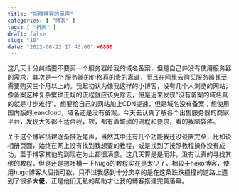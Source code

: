 ```yaml
---
title: "折腾博客的尾声"
categories: [ "博客" ]
tags: [ "折腾" ]
draft: false
slug: "10"
date: "2022-08-22 17:43:00" +0800
---
```





这几天十分纠结要不要买一个服务器给我的域名备案，但是自己并没有使用服务器的需求，其次是一个 服务器的价格真的贵的离谱，而且在阿里云购买服务器甚至需要购买三个月以上的。我起初认为像我这样的小博客，没有几个人浏览的网站，像备案这种复杂繁琐正规的流程就应该免除去，但是近来发现“没有备案的域名真的就是寸步难行”。想要给自己的网站加上CDN提速，但是域名没有备案；想使用国内版的leancloud，域名还是没有备案。今天去认真了解各个出售服务器的商家平台，发现大多都不适合我，欸，都有着繁琐的流程和要求，看的我脑袋疼。


关于这个博客搭建逐渐接近尾声，当然其中还有几个功能我还没设置完全，比如说相册页面，始终在网上没有找到我想要的教程，或是找到了按照教程操作没有成功，至于博客其他的到现在为止都很满意。这几天算是是而非，没有认真的寻找其他的教程，但是还是想吐槽一下hugo的教程实在是太少了，相较于hexo博客，使用hugo博客人屈指可数，只不过我感到十分庆幸的是在这条跌跌撞撞的道路上遇到了很多**大佬**，正是他们无私的帮助才让我的博客搭建完美落幕。







